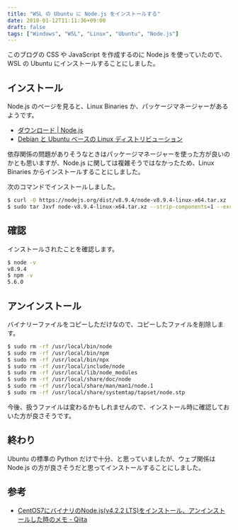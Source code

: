 ```yaml
---
title: "WSL の Ubuntu に Node.js をインストールする"
date: 2018-01-12T11:11:36+09:00
draft: false
tags: ["Windows", "WSL", "Linux", "Ubuntu", "Node.js"]
---
```


このブログの CSS や JavaScript を作成するのに Node.js を使っていたので、WSL の Ubuntu にインストールすることにしました。

<!--more-->

## インストール

Node.js のページを見ると、Linux Binaries か、パッケージマネージャーがあるようです。

* [ダウンロード | Node.js](https://nodejs.org/ja/download/)
* [Debian と Ubuntu ベースの Linux ディストリビューション](https://nodejs.org/ja/download/package-manager/#debian-and-ubuntu-based-linux-distributions-debian-ubuntu-linux)

依存関係の問題がありそうなときはパッケージマネージャーを使った方が良いのかとも思いますが、Node.js に関しては複雑そうではなかったため、Linux Binaries からインストールすることにしました。

次のコマンドでインストールしました。

```bash
$ curl -O https://nodejs.org/dist/v8.9.4/node-v8.9.4-linux-x64.tar.xz
$ sudo tar Jxvf node-v8.9.4-linux-x64.tar.xz --strip-components=1 --exclude="*.md" --exclude="LICENSE" -C /usr/local
```

## 確認

インストールされたことを確認します。

```bash
$ node -v
v8.9.4
$ npm -v
5.6.0
```

## アンインストール

バイナリーファイルをコピーしただけなので、コピーしたファイルを削除します。

```bash
$ sudo rm -rf /usr/local/bin/node
$ sudo rm -rf /usr/local/bin/npm
$ sudo rm -rf /usr/local/bin/npx
$ sudo rm -rf /usr/local/include/node
$ sudo rm -rf /usr/local/lib/node_modules
$ sudo rm -rf /usr/local/share/doc/node
$ sudo rm -rf /usr/local/share/man/man1/node.1
$ sudo rm -rf /usr/local/share/systemtap/tapset/node.stp
```

今後、扱うファイルは変わるかもしれませんので、インストール時に確認しておいた方が良さそうです。

## 終わり

Ubuntu の標準の Python だけで十分、と思っていましたが、ウェブ関係は Node.js の方が良さそうだと思ってインストールすることにしました。

## 参考

* [CentOS7にバイナリのNode.js(v4.2.2 LTS)をインストール、アンインストールした時のメモ - Qiita](https://qiita.com/ysti/items/5a9a3ad5dd9f7b270517)

